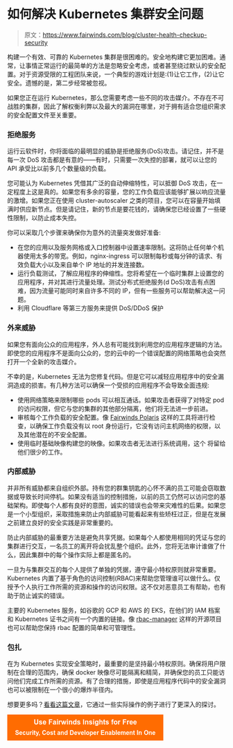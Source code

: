 # 如何解决 Kubernetes 集群安全问题

> 原文：<https://www.fairwinds.com/blog/cluster-health-checkup-security>

 构建一个有效、可靠的 Kubernetes 集群是很困难的。安全地构建它更加困难。通常，让事情正常运行的最简单的方法是忽略安全考虑，或者甚至绕过默认的安全配置。对于资源受限的工程团队来说，一个典型的游戏计划是:(1)让它工作，(2)让它安全。遗憾的是，第二步经常被忽视。

如果您正在运行 Kubernetes，那么您需要考虑一些不同的攻击媒介。不存在不可战胜的集群，因此了解权衡利弊以及最大的漏洞在哪里，对于拥有适合您组织需求的安全配置文件至关重要。

### 拒绝服务

运行云软件时，你将面临的最明显的威胁是拒绝服务(DoS)攻击。请记住，并不是每一次 DoS 攻击都是有意的——有时，只需要一次失控的部署，就可以让您的 API 承受比以前多几个数量级的负载。

您可能认为 Kubernetes 凭借其广泛的自动伸缩特性，可以抵御 DoS 攻击，在一定程度上这是真的。如果您有多余的容量，您的工作负载应该能够扩展以响应流量的激增。如果您正在使用 cluster-autoscaler 之类的项目，您可以在容量开始填满时供应新节点。但是请记住，新的节点是要花钱的，请确保您已经设置了一些硬性限制，以防止成本失控。

你可以采取几个步骤来确保你为意外的流量突发做好准备:

*   在您的应用以及服务网格或入口控制器中设置速率限制。这将防止任何单个机器使用太多的带宽。例如，nginx-ingress 可以限制每秒或每分钟的请求、有效负载大小以及来自单个 IP 地址的并发连接数。
*   运行负载测试，了解应用程序的伸缩性。您将希望在一个临时集群上设置您的应用程序，并对其进行流量处理。测试分布式拒绝服务(d DoS)攻击有点困难，因为流量可能同时来自许多不同的 IP，但有一些服务可以帮助解决这一问题。
*   利用 Cloudflare 等第三方服务来提供 DoS/DDoS 保护

### 外来威胁

如果您有面向公众的应用程序，外人总有可能找到利用您的应用程序逻辑的方法。即使您的应用程序不是面向公众的，您的云中的一个错误配置的网络策略也会突然打开一个全新的攻击媒介。

不幸的是，Kubernetes 无法为您修复代码。但是它可以减轻应用程序中的安全漏洞造成的损害。有几种方法可以确保一个受损的应用程序不会导致全面违规:

*   使用网络策略来限制哪些 pods 可以相互通话。如果攻击者获得了对特定 pod 的访问权限，但它与您的集群的其他部分隔离，他们将无法进一步前进。
*   审核每个工作负载的安全配置。像 [Fairwinds Polaris](https://github.com/FairwindsOps/polaris) 这样的工具将进行检查，以确保工作负载没有以 root 身份运行，它没有访问主机网络的权限，以及其他潜在的不安全配置。
*   使用临时基础映像构建您的映像。如果攻击者无法进行系统调用，这个
    将留给他们很少的工作。

### 内部威胁

并非所有威胁都来自组织外部。持有您的群集钥匙的心怀不满的员工可能会窃取数据或导致长时间停机。如果没有适当的控制措施，以前的员工仍然可以访问您的基础架构。即使每个人都有良好的意图，诚实的错误也会带来灾难性的后果。如果您是一个小型组织，采取措施来防止内部威胁可能看起来有些矫枉过正，但是在发展之前建立良好的安全实践是非常重要的。

防止内部威胁的最重要方法是避免共享凭据。如果每个人都使用相同的凭证与您的集群进行交互，一名员工的离开将会扰乱整个组织。此外，您将无法审计谁做了什么，因此集群中的每个操作实际上都是匿名的。

一旦为与集群交互的每个人提供了单独的凭据，遵守最小特权原则就非常重要。Kubernetes 内置了基于角色的访问控制(RBAC)来帮助您管理谁可以做什么。仅授予个人执行工作所需的资源和操作的访问权限。这不仅对恶意员工有帮助，也有助于防止诚实的错误。

主要的 Kubernetes 服务，如谷歌的 GCP 和 AWS 的 EKS，在他们的 IAM 档案和 Kubernetes 证书之间有一个内置的链接。像 [rbac-manager](https://github.com/FairwindsOps/rbac-manager) 这样的开源项目也可以帮助您保持 rbac 配置的简单和可管理性。

### 包扎

在为 Kubernetes 实现安全策略时，最重要的是坚持最小特权原则。确保将用户限制在合理的范围内，确保 docker 映像尽可能隔离和精简，并确保您的员工只能访问他们完成工作所需的资源。有了合理的措施，即使是应用程序代码中的安全漏洞也可以被限制在一个很小的爆炸半径内。

想要更多吗？[看看这篇文章](https://www.fairwinds.com/blog/security-basics-for-your-first-kubernetes-cluster)，它通过一些实际操作的例子进行了更深入的探讨。

[![Use Fairwinds Insights for Free Security, Cost and Developer Enablement In One](img/7c86296320eb01b215d8e2755e9c5b9d.png)](https://cta-redirect.hubspot.com/cta/redirect/2184645/34aa4987-a1f9-438a-a145-d7d82d5c479a)